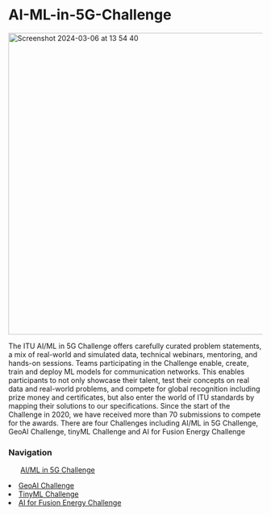# AI-ML-in-5G-Challenge
<img width="599" alt="Screenshot 2024-03-06 at 13 54 40" src="https://github.com/Carolynshexiu/AI-ML-in-5G-Challenge.github.io/assets/162329150/b9c4c891-7080-4a0d-9575-9b0d19ac574e">


The ITU AI/ML in 5G Challenge offers carefully curated problem statements, a mix of real-world and simulated data, technical webinars, mentoring, and hands-on sessions. Teams participating in the Challenge enable, create, train and deploy ML models for communication networks. This enables participants to not only showcase their talent, test their concepts on real data and real-world problems, and compete for global recognition including prize money and certificates, but also enter the world of ITU standards by mapping their solutions to our specifications.
Since the start of the Challenge in 2020, we have received more than 70 submissions to compete for the awards. There are four Challenges including AI/ML in 5G Challenge, GeoAI Challenge, tinyML Challenge and AI for Fusion Energy Challenge
<div class="sidebar">
    <h3>Navigation</h3>
    <ul>
         </li> <a href="https://challenge.aiforgood.itu.int/">AI/ML in 5G Challenge</a>
    </div>
        <li><a href="#GeoAI Challenge">GeoAI Challenge</a></li>
        <li><a href="#TinyML Challenge">TinyML Challenge</a></li>
        <li><a href="#AI for Fusion Energy Challenge">AI for Fusion Energy Challenge</a></li>
    </ul>
</div>
